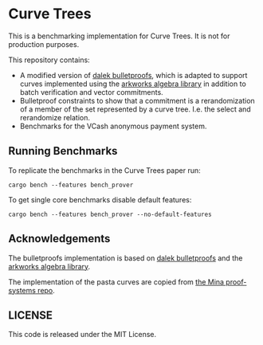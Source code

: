 # Curve Trees

This is a benchmarking implementation for Curve Trees. It is not for production purposes.

This repository contains:
- A modified version of [dalek bulletproofs](https://github.com/dalek/bulletproofs), 
which is adapted to support curves implemented using the [arkworks algebra library](https://github.com/arkworks-rs/algebra)
in addition to batch verification and vector commitments.
- Bulletproof constraints to show that a commitment is a rerandomization of a member of the set represented by a curve tree. I.e. the select and rerandomize relation.
- Benchmarks for the VCash anonymous payment system.

## Running Benchmarks

To replicate the benchmarks in the Curve Trees paper run: 
```
cargo bench --features bench_prover
```

To get single core benchmarks disable default features: 
```
cargo bench --features bench_prover --no-default-features
```

## Acknowledgements

The bulletproofs implementation is based on [dalek bulletproofs](https://github.com/dalek/bulletproofs) and the [arkworks algebra library](https://github.com/arkworks-rs/algebra).

The implementation of the pasta curves are copied from [the Mina proof-systems repo](https://github.com/o1-labs/proof-systems/tree/master/curves).

## LICENSE

This code is released under the MIT License.